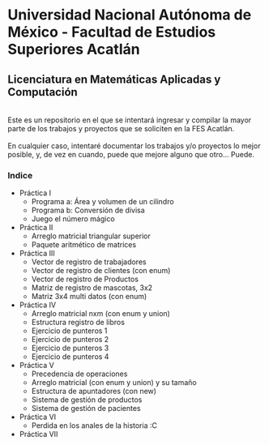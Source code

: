 # Universidad Nacional Autónoma de México - Facultad de Estudios Superiores Acatlán
## Licenciatura en Matemáticas Aplicadas y Computación
<br>
Este es un repositorio en el que se intentará ingresar y compilar la mayor parte de los trabajos y proyectos que se soliciten en la FES Acatlán.
<br>
<br>
En cualquier caso, intentaré documentar los trabajos y/o proyectos lo mejor posible, y, de vez en cuando, puede que mejore alguno que otro... Puede.

### Indice

- Práctica I
    - Programa a: Área y volumen de un cilindro
    - Programa b: Conversión de divisa
    - Juego el número mágico
- Práctica II
    - Arreglo matricial triangular superior
    - Paquete aritmético de matrices
- Práctica III
    - Vector de registro de trabajadores
    - Vector de registro de clientes (con enum)
    - Vector de registro de Productos
    - Matriz de registro de mascotas, 3x2
    - Matriz 3x4 multi datos (con enum)
- Práctica IV
    - Arreglo matricial nxm (con enum y union)
    - Estructura registro de libros
    - Ejercicio de punteros 1
    - Ejercicio de punteros 2
    - Ejercicio de punteros 3
    - Ejercicio de punteros 4
- Práctica V
    - Precedencia de operaciones
    - Arreglo matricial (con enum y union) y su tamaño
    - Estructura de apuntadores (con new)
    - Sistema de gestión de productos
    - Sistema de gestión de pacientes
- Práctica VI
    - Perdida en los anales de la historia :C
- Práctica VII